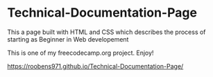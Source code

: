 # Technical-Documentation-Page

This a page built with HTML and CSS which describes the process of starting as Beginner in Web developement

This is one of my freecodecamp.org project. Enjoy!

https://roobens971.github.io/Technical-Documentation-Page/
